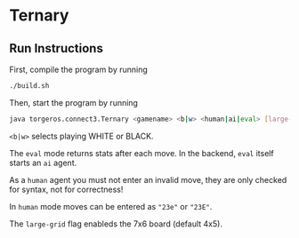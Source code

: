 # Ternary

## Run Instructions

First, compile the program by running 

```bash
./build.sh
```

Then, start the program by running

```bash
java torgeros.connect3.Ternary <gamename> <b|w> <human|ai|eval> [large-grid]
```

`<b|w>` selects playing WHITE or BLACK.

The `eval` mode returns stats after each move. In the backend, `eval` itself starts an `ai` agent.

As a `human` agent you must not enter an invalid move, they are only checked for syntax, not for correctness!

In `human` mode moves can be entered as `"23e"` or `"23E"`.

The `large-grid` flag enableds the 7x6 board (default 4x5).
